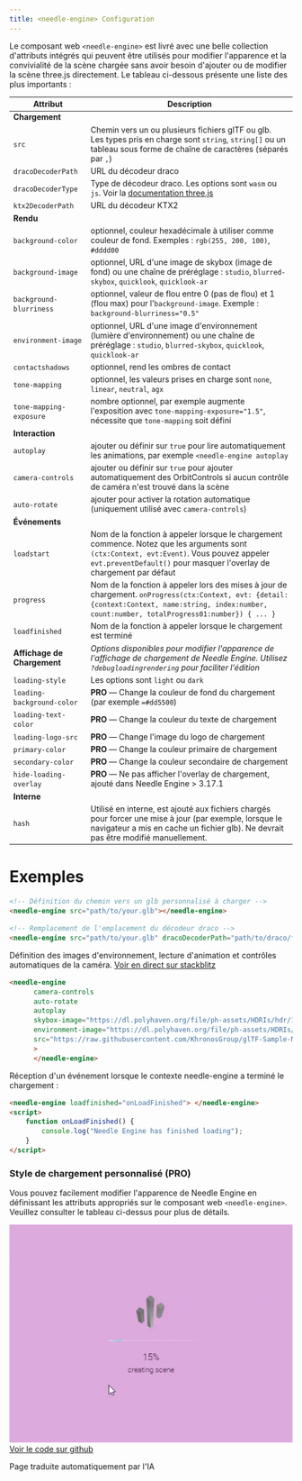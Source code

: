 ```yaml
---
title: <needle-engine> Configuration
---
```


Le composant web `<needle-engine>` est livré avec une belle collection d'attributs intégrés qui peuvent être utilisés pour modifier l'apparence et la convivialité de la scène chargée sans avoir besoin d'ajouter ou de modifier la scène three.js directement.
Le tableau ci-dessous présente une liste des plus importants :

| Attribut | Description |
| --- | --- |
| **Chargement** | |
| `src` | Chemin vers un ou plusieurs fichiers glTF ou glb.<br/>Les types pris en charge sont `string`, `string[]` ou un tableau sous forme de chaîne de caractères (séparés par `,`) |
| `dracoDecoderPath` | URL du décodeur draco |
| `dracoDecoderType` | Type de décodeur draco. Les options sont `wasm` ou `js`. Voir la [documentation three.js](https://threejs.org/docs/#examples/en/loaders/DRACOLoader.setDecoderConfig) |
| `ktx2DecoderPath` | URL du décodeur KTX2 |
| **Rendu** | |
| `background-color` | optionnel, couleur hexadécimale à utiliser comme couleur de fond. Exemples : `rgb(255, 200, 100)`, `#dddd00` |
| `background-image` | optionnel, URL d'une image de skybox (image de fond) ou une chaîne de préréglage : `studio`, `blurred-skybox`, `quicklook`, `quicklook-ar` |
| `background-blurriness` | optionnel, valeur de flou entre 0 (pas de flou) et 1 (flou max) pour l'`background-image`. Exemple : `background-blurriness="0.5"` |
| `environment-image` | optionnel, URL d'une image d'environnement (lumière d'environnement) ou une chaîne de préréglage : `studio`, `blurred-skybox`, `quicklook`, `quicklook-ar` |
| `contactshadows` | optionnel, rend les ombres de contact |
| `tone-mapping` | optionnel, les valeurs prises en charge sont `none`, `linear`, `neutral`, `agx` |
| `tone-mapping-exposure` | nombre optionnel, par exemple augmente l'exposition avec `tone-mapping-exposure="1.5"`, nécessite que `tone-mapping` soit défini |
| **Interaction** | |
| `autoplay` | ajouter ou définir sur `true` pour lire automatiquement les animations, par exemple `<needle-engine autoplay` |
| `camera-controls` | ajouter ou définir sur `true` pour ajouter automatiquement des OrbitControls si aucun contrôle de caméra n'est trouvé dans la scène |
| `auto-rotate` | ajouter pour activer la rotation automatique (uniquement utilisé avec `camera-controls`) |
| **Événements** | |
| `loadstart` | Nom de la fonction à appeler lorsque le chargement commence. Notez que les arguments sont `(ctx:Context, evt:Event)`. Vous pouvez appeler `evt.preventDefault()` pour masquer l'overlay de chargement par défaut |
| `progress` | Nom de la fonction à appeler lors des mises à jour de chargement. `onProgress(ctx:Context, evt: {detail: {context:Context, name:string, index:number, count:number, totalProgress01:number}) { ... }` |
| `loadfinished` | Nom de la fonction à appeler lorsque le chargement est terminé |
| **Affichage de Chargement** | *Options disponibles pour modifier l'apparence de l'affichage de chargement de Needle Engine. Utilisez `?debugloadingrendering` pour faciliter l'édition* |
| `loading-style` | Les options sont `light` ou `dark` |
| `loading-background-color` | **PRO** — Change la couleur de fond du chargement (par exemple `=#dd5500`) |
| `loading-text-color` | **PRO** — Change la couleur du texte de chargement |
| `loading-logo-src` | **PRO** — Change l'image du logo de chargement |
| `primary-color` | **PRO** — Change la couleur primaire de chargement |
| `secondary-color` | **PRO** — Change la couleur secondaire de chargement |
| `hide-loading-overlay` | **PRO** — Ne pas afficher l'overlay de chargement, ajouté dans Needle Engine > 3.17.1
| **Interne** | |
| `hash` | Utilisé en interne, est ajouté aux fichiers chargés pour forcer une mise à jour (par exemple, lorsque le navigateur a mis en cache un fichier glb). Ne devrait pas être modifié manuellement. |


# Exemples

```html
<!-- Définition du chemin vers un glb personnalisé à charger -->
<needle-engine src="path/to/your.glb"></needle-engine>
```

```html
<!-- Remplacement de l'emplacement du décodeur draco -->
<needle-engine src="path/to/your.glb" dracoDecoderPath="path/to/draco/folder"></needle-engine>
```

Définition des images d'environnement, lecture d'animation et contrôles automatiques de la caméra. [Voir en direct sur stackblitz](https://stackblitz.com/edit/needle-engine-cycle-src?file=index.html)
```html
<needle-engine
      camera-controls
      auto-rotate
      autoplay
      skybox-image="https://dl.polyhaven.org/file/ph-assets/HDRIs/hdr/1k/industrial_sunset_puresky_1k.hdr"
      environment-image="https://dl.polyhaven.org/file/ph-assets/HDRIs/hdr/1k/industrial_sunset_puresky_1k.hdr"
      src="https://raw.githubusercontent.com/KhronosGroup/glTF-Sample-Models/master/2.0/DamagedHelmet/glTF-Embedded/DamagedHelmet.gltf"
      >
      </needle-engine>
```

Réception d'un événement lorsque le contexte needle-engine a terminé le chargement :
```html
<needle-engine loadfinished="onLoadFinished"> </needle-engine>
<script>
    function onLoadFinished() {
        console.log("Needle Engine has finished loading");
    }
</script>
```

### Style de chargement personnalisé (PRO)

Vous pouvez facilement modifier l'apparence de Needle Engine en définissant les attributs appropriés sur le composant web `<needle-engine>`. Veuillez consulter le tableau ci-dessus pour plus de détails.

![custom loading](/imgs/custom-loading-style.webp)
[Voir le code sur github](https://github.com/needle-engine/vite-template/blob/loading-style/custom/index.html)


Page traduite automatiquement par l'IA